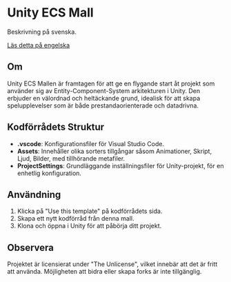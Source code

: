 # Unity ECS Mall

Beskrivning på svenska.

[Läs detta på engelska](./README.md)


## Om

Unity ECS Mallen är framtagen för att ge en flygande start åt projekt som använder sig av Entity-Component-System arkitekturen i Unity. Den erbjuder en välordnad och heltäckande grund, idealisk för att skapa spelupplevelser som är både prestandaorienterade och datadrivna.

## Kodförrådets Struktur

- **.vscode**: Konfigurationsfiler för Visual Studio Code.
- **Assets**: Innehåller olika sorters tillgångar såsom Animationer, Skript, Ljud, Bilder, med tillhörande metafiler.
- **ProjectSettings**: Grundläggande inställningsfiler för Unity-projekt, för en enhetlig konfiguration.

## Användning

1. Klicka på "Use this template" på kodförrådets sida.
2. Skapa ett nytt kodförråd från denna mall.
3. Klona och öppna i Unity för att påbörja ditt projekt.

## Observera

Projektet är licensierat under "The Unlicense", vilket innebär att det är fritt att använda. Möjligheten att bidra eller skapa forks är inte tillgänglig.
